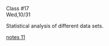 <div class="lecture2">

<div class="column_date">
<p markdown="block">

Class #17 <br>
Wed,10/31

</p>
</div>
<div class="column_materials">
<p markdown="block">

Statistical analysis of different data sets.

[notes 11](https://drive.google.com/drive/folders/1-Rix3KyrOcqCpckkmU_nJX6-YUwnre7G?usp=sharing)


</p>
</div>

<div class="column_assign">
<p markdown="block">



</p>
</div>

</div>
